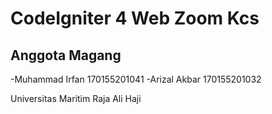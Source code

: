 # CodeIgniter 4 Web Zoom Kcs

## Anggota Magang
-Muhammad Irfan 170155201041
-Arizal Akbar 170155201032

Universitas Maritim Raja Ali Haji



